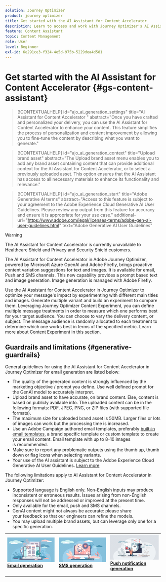 ```yaml
---
solution: Journey Optimizer
product: journey optimizer
title: Get started with the AI Assistant for Content Accelerator 
description: Learn to access and work with Journey Optimizer's AI Assistant for Content Accelerator 
feature: Content Assistant
topic: Content Management
role: User
level: Beginner
exl-id: 6e291ce3-f324-4e5d-975b-5229dea4d581
---
```

# Get started with the AI Assistant for Content Accelerator {#gs-content-assistant}

>[!CONTEXTUALHELP]
>id="ajo_ai_generation_settings"
>title="AI Assistant for Content Accelerator "
>abstract="Once you have crafted and personalized your delivery, you can use the AI Assistant for Content Accelerator to enhance your content. This feature simplifies the process of personalization and content improvement by allowing you to fine-tune the content by describing what you want to generate."

>[!CONTEXTUALHELP]
>id="ajo_ai_generation_context"
>title="Upload brand asset"
>abstract="The Upload brand asset menu enables you to add any brand asset containing content that can provide additional context for the AI Assistant for Content Accelerator, or to select a previously uploaded asset. This option ensures that the AI Assistant has access to all necessary materials to enhance its functionality and relevance."

>[!CONTEXTUALHELP]
>id="ajo_ai_generation_start"
>title="Adobe Generative AI terms"
>abstract="Access to this feature is subject to your agreement to the Adobe Experience Cloud Generative AI User Guidelines. Please review any output from this feature for accuracy and ensure it is appropriate for your use case."
>additional-url="https://www.adobe.com/legal/licenses-terms/adobe-gen-ai-user-guidelines.html" text="Adobe Generative AI User Guidelines"

>[!WARNING]
>
>The AI Assistant for Content Accelerator is currently unavailable to Healthcare Shield and Privacy and Security Shield customers.


The AI Assistant for Content Accelerator in Adobe Journey Optimizer, powered by Microsoft Azure OpenAI and Adobe Firefly, brings proactive content variation suggestions for text and images. It is available for email, Push and SMS channels. This new capability provides a prompt based text and image generation. Image generation is managed with Adobe Firefly.

Use the AI Assistant for Content Accelerator in Journey Optimizer to optimize your message's impact by experimenting with different main titles and images. Generate multiple variant and build an experiment to compare them. Leveraging Journey Optimizer Content Experiment, you can define multiple message treatments in order to measure which one performs best for your target audience. You can choose to vary the delivery content, or subject. The message audience is randomly allocated to each treatment to determine which one works best in terms of the specified metric. Learn more about Content Experiment in [this section](../content-management/content-experiment.md).

## Guardrails and limitations {#generative-guardrails}

General guidelines for using the AI Assistant for Content Accelerator in Journey Optimizer for email generation are listed below:

* The quality of the generated content is strongly influenced by the marketing objective / prompt you define. Use well defined prompt for the GenAI model to accurately interpret. 
* Upload brand asset to have accurate, on brand content. Else, content is based on publicly available info. The uploaded content can be in the following formats: PDF, JPEG, PNG, or ZIP files (with supported file formats).
* The maximum size for uploaded brand asset is 50MB. Larger files or lots of images can work but the processing time is increased.
* Use an Adobe Campaign authored email templates, preferably [built-in email templates](../email/use-email-templates.md), a brand specific template or custom template to create your email content. Email template with up to 8-10 images is recommended.
* Make sure to report any problematic outputs using the thumb up, thumb down or flag icons when selecting variants.
* Your use of the AI assistant is subject to the Adobe Experience Cloud Generative AI User Guidelines. [Learn more](https://www.adobe.com/legal/licenses-terms/adobe-gen-ai-user-guidelines.html)

The following limitations apply to AI Assistant for Content Accelerator in Journey Optimizer:

* Supported language is English only. Non-English inputs may produce inconsistent or erroneous results. Issues arising from non-English responses will not be addressed or improved at the present time.
* Only available for the email, push and SMS channels.
* GenAI content might not always be accurate: please share your feedback so that our engineers can refine the models.
* You may upload multiple brand assets, but can leverage only one for a specific generation.



<table style="table-layout:fixed"><tr style="border: 0;">
<td>
<a href="generative-email.md">
<img alt="Email generation" src="assets/do-not-localize/text-genai.jpeg">
</a>
<div>
<a href="generative-email.md"><strong>Email generation</strong></a>
</div>
<p>
</td>
<td>
<a href="generative-sms.md">
<img alt="SMS generation" src="assets/do-not-localize/image-genai.jpeg">
</a>
<div><a href="generative-sms.md"><strong>SMS generation</strong>
</div>
<p>
</td>
<td>
<a href="generative-push.md">
<img alt="Push generation" src="assets/do-not-localize/email-genai.jpeg">
</a>
<div>
<a href="generative-push.md"><strong>Push notification generation</strong></a>
</div>
<p></td>
</tr></table>
